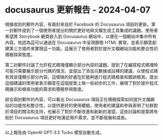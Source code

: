# docusaurus 更新報告 - 2024-04-07

根據收到的郵件內容，有兩封來自於 Facebook 的 Docusaurus 項目的更新。第一封郵件提到了一個使用者提出的關於更好地與文檔生成工具集成的議題。使用者希望將 Storybook 網頁嵌入到 Docusaurus 網站中，以便在一個網站中集中所有內容。他認為這可以通過在 Docusaurus 中呈現靜態 HTML 實現，並表示願意創建第三方插件來實現這一功能。這展示了使用者對於提升文檔網站功能和整合性的積極探索態度。



第二封郵件討論了允許程式碼塊僅顯示部分內容的議題。提到了在編寫程式碼塊時可能只需要展示部分代碼的情況，並提出了添加元數據或註釋的建議，以使程式碼有效並僅顯示部分內容。這樣做的好處在於能夠進行程式碼檢查和錯誤檢測。提出這個建議的使用者表示願意在這個提案上做一些初步的工作，展現了對於提升程式碼展示和檢查功能的需求和積極參與態度。



綜合兩封郵件的內容，可以看出 Docusaurus 項目正在積極探索如何提升文檔網站的功能性和整合性，以提供更好的使用體驗。使用者的建議和參與表明了社群對於項目的關注和支持，也展示了對於不斷改進和創新的渴望。這些討論和提案將有助於 Docusaurus 項目更好地滿足用戶需求，並不斷發展和成長。



---



以上報告由 OpenAI GPT-3.5 Turbo 模型自動生成。